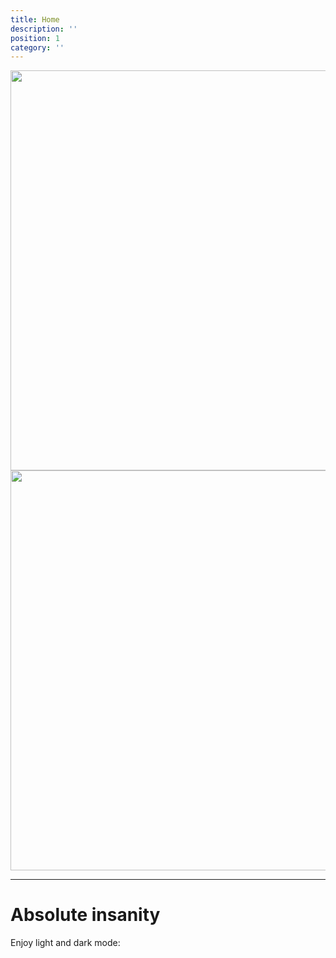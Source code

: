 ```yaml
---
title: Home
description: ''
position: 1
category: ''
---
```


<img src="./Kawakami_clouds.jpg" class="light-img" width="1280" height="640" alt=""/>
<img src="./Kawakami_clouds.jpg" class="dark-img" width="1280" height="640" alt=""/>

---

# Absolute insanity

<p class="flex items-center">Enjoy light and dark mode:&nbsp;<app-color-switcher class="inline-flex ml-2"></app-color-switcher></p>
